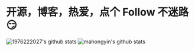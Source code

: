 # 开源，博客，热爱，点个 Follow 不迷路😏

![1976222027's github stats](https://github-readme-stats.vercel.app/api?username=1976222027&count_private=true&show_icons=true)
![mahongyin's github stats](https://github-readme-stats.vercel.app/api?username=mahongyin&count_private=true&show_icons=true)
